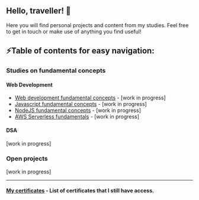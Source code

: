 ## Hello, traveller! 👋

Here you will find personal projects and content from my studies.
Feel free to get in touch or make use of anything you find useful!

## ⚡Table of contents for easy navigation:

### Studies on fundamental concepts
#### Web Development
- [Web development fundamental concepts](https://github.com/techno-canvas/concepts-web-development) - [work in progress]
- [Javascript fundamental concepts](https://github.com/techno-canvas/concepts-javascript) - [work in progress]
- [NodeJS fundamental concepts](https://github.com/techno-canvas/concepts-nodejs) - [work in progress]
- [AWS Serverless fundamentals](https://github.com/techno-canvas/concepts-aws-serverless) - [work in progress]

#### DSA
  [work in progress]
  
### Open projects
  [work in progress]

---

#### [My certificates](https://github.com/techno-canvas/certificates) - List of certificates that I still have access.

